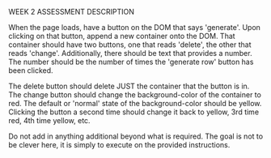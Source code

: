 WEEK 2 ASSESSMENT DESCRIPTION

When the page loads, have a button on the DOM that says 'generate'. Upon clicking on that button, append a new container onto the DOM. That container should have two buttons, one that reads 'delete', the other that reads 'change'. Additionally, there should be text that provides a number. The number should be the number of times the 'generate row' button has been clicked.

The delete button should delete JUST the container that the button is in. The change button should change the background-color of the container to red. The default or 'normal' state of the background-color should be yellow. Clicking the button a second time should change it back to yellow, 3rd time red, 4th time yellow, etc.

Do not add in anything additional beyond what is required. The goal is not to be clever here, it is simply to execute on the provided instructions.
